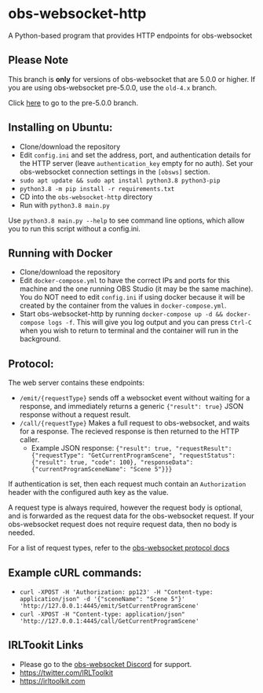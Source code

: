 # obs-websocket-http
A Python-based program that provides HTTP endpoints for obs-websocket

## Please Note
This branch is **only** for versions of obs-websocket that are 5.0.0 or higher. If you are using obs-websocket pre-5.0.0, use the `old-4.x` branch.

Click [here](https://github.com/IRLToolkit/obs-websocket-http/tree/old-4.x) to go to the pre-5.0.0 branch.

## Installing on Ubuntu:
- Clone/download the repository
- Edit `config.ini` and set the address, port, and authentication details for the HTTP server (leave `authentication_key` empty for no auth). Set your obs-websocket connection settings in the `[obsws]` section.
- `sudo apt update && sudo apt install python3.8 python3-pip`
- `python3.8 -m pip install -r requirements.txt`
- CD into the `obs-websocket-http` directory
- Run with `python3.8 main.py`

Use `python3.8 main.py --help` to see command line options, which allow you to run this script without a config.ini.

## Running with Docker
- Clone/download the repository
- Edit `docker-compose.yml` to have the correct IPs and ports for this machine and the one running OBS Studio (it may be the same machine). You do NOT need to edit `config.ini` if using docker because it will be created by the container from the values in `docker-compose.yml`.
- Start obs-websocket-http by running `docker-compose up -d && docker-compose logs -f`. This will give you log output and you can press `Ctrl-C` when you wish to return to terminal and the container will run in the background.

## Protocol:
The web server contains these endpoints:
- `/emit/{requestType}` sends off a websocket event without waiting for a response, and immediately returns a generic `{"result": true}` JSON response without a request result.
- `/call/{requestType}` Makes a full request to obs-websocket, and waits for a response. The recieved response is then returned to the HTTP caller.
  - Example JSON response: `{"result": true, "requestResult": {"requestType": "GetCurrentProgramScene", "requestStatus": {"result": true, "code": 100}, "responseData": {"currentProgramSceneName": "Scene 5"}}}`

If authentication is set, then each request much contain an `Authorization` header with the configured auth key as the value.

A request type is always required, however the request body is optional, and is forwarded as the request data for the obs-websocket request. If your obs-websocket request does not require request data, then no body is needed.

For a list of request types, refer to the [obs-websocket protocol docs](https://github.com/obsproject/obs-websocket/blob/master/docs/generated/protocol.md#requests)

## Example cURL commands:
- `curl -XPOST -H 'Authorization: pp123' -H "Content-type: application/json" -d '{"sceneName": "Scene 5"}' 'http://127.0.0.1:4445/emit/SetCurrentProgramScene'`
- `curl -XPOST -H "Content-type: application/json" 'http://127.0.0.1:4445/call/GetCurrentProgramScene'`

## IRLTookit Links

- Please go to the [obs-websocket Discord](https://discord.gg/WBaSQ3A) for support.
- https://twitter.com/IRLToolkit
- https://irltoolkit.com
